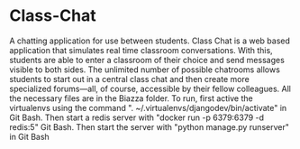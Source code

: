 # Class-Chat
A chatting application for use between students.
Class Chat is a web based application that simulates real time classroom conversations. With this, students are able to enter a classroom of their choice and send messages visible to both sides. The unlimited number of possible chatrooms allows students to start out in a central class chat and then create more specialized forums—all, of course, accessible by their fellow colleagues.
All the necessary files are in the Biazza folder. To run, first active the virtualenvs using the command ". ~/.virtualenvs/djangodev/bin/activate" in Git Bash. Then start a redis server with "docker run -p 6379:6379 -d redis:5" Git Bash. Then start the server with "python manage.py runserver" in Git Bash 
